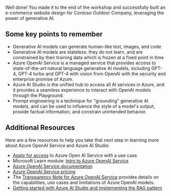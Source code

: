 Well done! You made it to the end of the workshop and successfully built an e-commerce website design for Contoso Outdoor Company, leveraging the power of generative AI.

## Some key points to remember
- Generative AI models can generate human-like text, images, and code
- Generative AI models are stateless: they do not learn, and are constrained by their training data which is frozen at a fixed point in time
- Azure OpenAI Service is a managed service that provides access to state-of-the-art natural language generative AI models, including GPT-4, GPT-4 turbo and GPT-4 with vision from OpenAI with the security and enterprise promise of Azure.
- Azure AI Studio is the unified hub to access all AI services in Azure, and it provides a seamless experience to interact with OpenAI models through the Playground.
- Prompt engineering is a technique for "grounding" generative AI models, and can be used to influence the style of a model's output, provide factual information, and constrain unintended behavior.

## Additional Resources
Here are a few resources to help you take that next step in learning more about Azure OpenAI Service and Azure AI Studio:

- [Apply for access](https://aka.ms/oaiapply/?WT.mc_id=aiml-132569-cacaste) to Azure Open AI Service with a use case
- Microsoft Learn module: [Intro to Azure OpenAI Service](https://learn.microsoft.com/en-us/training/modules/explore-azure-openai/?WT.mc_id=aiml-132569-cacaste)
- [Azure OpenAI Service documentation](https://learn.microsoft.com/en-us/azure/cognitive-services/openai/?WT.mc_id=aiml-132569-cacaste)
- [Azure OpenAI Service pricing](https://azure.microsoft.com/en-us/products/cognitive-services/openai-service/#pricing/?WT.mc_id=aiml-132569-cacaste)
- The [Transparency Note for Azure OpenAI Service](https://learn.microsoft.com/en-us/legal/cognitive-services/openai/transparency-note/?WT.mc_id=aiml-132569-cacaste) provides details on the capabilities, use cases and limitations of Azure OpenAI models.
- [Getting started with Azure AI Studio and implementing the RAG pattern](https://learn.microsoft.com/training/paths/create-custom-copilots-ai-studio//?WT.mc_id=aiml-132569-cacaste)
